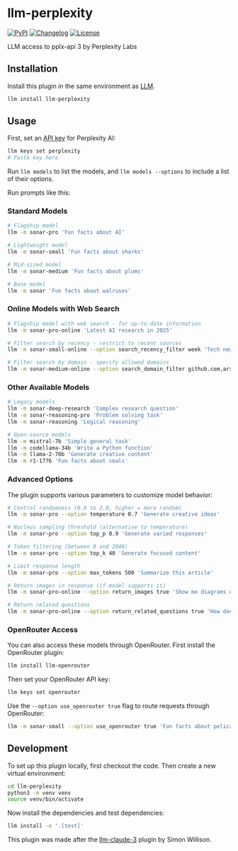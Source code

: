 # llm-perplexity

[![PyPI](https://img.shields.io/pypi/v/llm-perplexity.svg)](https://pypi.org/project/llm-perplexity/)
[![Changelog](https://img.shields.io/github/v/release/hex/llm-perplexity?include_prereleases&label=changelog)](https://github.com/hex/llm-perplexity/releases)
[![License](https://img.shields.io/badge/license-Apache%202.0-blue.svg)](https://github.com/hex/llm-perplexity/blob/main/LICENSE)

LLM access to pplx-api 3 by Perplexity Labs

## Installation

Install this plugin in the same environment as [LLM](https://llm.datasette.io/).

```bash
llm install llm-perplexity
```

## Usage

First, set an [API key](https://www.perplexity.ai/settings/api) for Perplexity AI:

```bash
llm keys set perplexity
# Paste key here
```

Run `llm models` to list the models, and `llm models --options` to include a list of their options.

Run prompts like this:

### Standard Models

```bash
# Flagship model
llm -m sonar-pro 'Fun facts about AI'

# Lightweight model
llm -m sonar-small 'Fun facts about sharks'

# Mid-sized model
llm -m sonar-medium 'Fun facts about plums'

# Base model
llm -m sonar 'Fun facts about walruses'
```

### Online Models with Web Search

```bash
# Flagship model with web search - for up-to-date information
llm -m sonar-pro-online 'Latest AI research in 2025'

# Filter search by recency - restrict to recent sources
llm -m sonar-small-online --option search_recency_filter week 'Tech news this week'

# Filter search by domain - specify allowed domains
llm -m sonar-medium-online --option search_domain_filter github.com,arxiv.org 'LLM advancements'
```

### Other Available Models

```bash
# Legacy models
llm -m sonar-deep-research 'Complex research question'
llm -m sonar-reasoning-pro 'Problem solving task'
llm -m sonar-reasoning 'Logical reasoning'

# Open-source models
llm -m mistral-7b 'Simple general task'
llm -m codellama-34b 'Write a Python function'
llm -m llama-2-70b 'Generate creative content'
llm -m r1-1776 'Fun facts about seals'
```

### Advanced Options

The plugin supports various parameters to customize model behavior:

```bash
# Control randomness (0.0 to 2.0, higher = more random)
llm -m sonar-pro --option temperature 0.7 'Generate creative ideas'

# Nucleus sampling threshold (alternative to temperature)
llm -m sonar-pro --option top_p 0.9 'Generate varied responses'

# Token filtering (between 0 and 2048)
llm -m sonar-pro --option top_k 40 'Generate focused content'

# Limit response length
llm -m sonar-pro --option max_tokens 500 'Summarize this article'

# Return images in response (if model supports it)
llm -m sonar-pro-online --option return_images true 'Show me diagrams of neural networks'

# Return related questions
llm -m sonar-pro-online --option return_related_questions true 'How does quantum computing work?'
```

### OpenRouter Access

You can also access these models through OpenRouter. First install the OpenRouter plugin:

```bash
llm install llm-openrouter
```

Then set your OpenRouter API key:

```bash
llm keys set openrouter
```

Use the `--option use_openrouter true` flag to route requests through OpenRouter:

```bash
llm -m sonar-small --option use_openrouter true 'Fun facts about pelicans'
```

## Development

To set up this plugin locally, first checkout the code. Then create a new virtual environment:

```bash
cd llm-perplexity
python3 -m venv venv
source venv/bin/activate
```

Now install the dependencies and test dependencies:

```bash
llm install -e '.[test]'
```

This plugin was made after the [llm-claude-3](https://github.com/simonw/llm-claude-3) plugin by Simon Willison.
